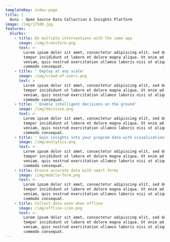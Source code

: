 ```yaml
---
templateKey: index-page
title: |
  Avni - Open Source Data Collection & Insights Platform
image: /img/17580.jpg
features:
  blurbs:
    - title: Do multiple interventions with the same app
      image: /img/transform.png
      text: >-
        Lorem ipsum dolor sit amet, consectetur adipiscing elit, sed do eiusmod
        tempor incididunt ut labore et dolore magna aliqua. Ut enim ad minim
        veniam, quis nostrud exercitation ullamco laboris nisi ut aliquip ex ea
        commodo consequat.
    - title: ' Deploy at any scale'
      image: /img/crowd-of-users.png
      text: >
        Lorem ipsum dolor sit amet, consectetur adipiscing elit, sed do eiusmod
        tempor incididunt ut labore et dolore magna aliqua. Ut enim ad minim
        veniam, quis nostrud exercitation ullamco laboris nisi ut aliquip ex ea
        commodo consequat.
    - title: ' Enable intelligent decisions on the ground'
      image: /img/decision.png
      text: >-
        Lorem ipsum dolor sit amet, consectetur adipiscing elit, sed do eiusmod
        tempor incididunt ut labore et dolore magna aliqua. Ut enim ad minim
        veniam, quis nostrud exercitation ullamco laboris nisi ut aliquip ex ea
        commodo consequat.
    - title: ' Gain insights into your program data with visualizations and reports'
      image: /img/analytics.png
      text: >-
        Lorem ipsum dolor sit amet, consectetur adipiscing elit, sed do eiusmod
        tempor incididunt ut labore et dolore magna aliqua. Ut enim ad minim
        veniam, quis nostrud exercitation ullamco laboris nisi ut aliquip ex ea
        commodo consequat.
    - title: Ensure accurate data with smart forms
      image: /img/mobile-form.png
      text: >-
        Lorem ipsum dolor sit amet, consectetur adipiscing elit, sed do eiusmod
        tempor incididunt ut labore et dolore magna aliqua. Ut enim ad minim
        veniam, quis nostrud exercitation ullamco laboris nisi ut aliquip ex ea
        commodo consequat.
    - title: Collect data even when offline
      image: /img/offline-icon.png
      text: >-
        Lorem ipsum dolor sit amet, consectetur adipiscing elit, sed do eiusmod
        tempor incididunt ut labore et dolore magna aliqua. Ut enim ad minim
        veniam, quis nostrud exercitation ullamco laboris nisi ut aliquip ex ea
        commodo consequat.
---
```


